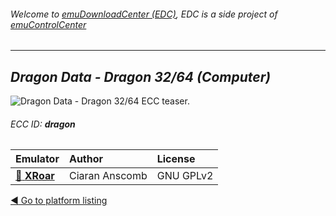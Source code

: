 ###### Welcome to [emuDownloadCenter (EDC)](https://github.com/PhoenixInteractiveNL/emuDownloadCenter/wiki/), EDC is a side project of [emuControlCenter](https://github.com/PhoenixInteractiveNL/emuControlCenter/wiki/)
***
## _Dragon Data - Dragon 32/64 (Computer)_
![](https://raw.githubusercontent.com/wiki/PhoenixInteractiveNL/emuDownloadCenter/images_platform/ecc_dragon_teaser.png "Dragon Data - Dragon 32/64 ECC teaser.")
###### ECC ID: **dragon**

| Emulator   | Author      | License     |
|:-----------|:------------|:------------|
| [:file_folder: **XRoar**](https://github.com/PhoenixInteractiveNL/emuDownloadCenter/wiki/Emulator-xroar#menu) | Ciaran Anscomb | GNU GPLv2 |

[:arrow_backward: Go to platform listing](https://github.com/PhoenixInteractiveNL/emuDownloadCenter/wiki/EDC-Platform-List)
